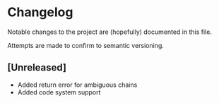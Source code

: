 # Changelog

Notable changes to the project are (hopefully) documented in this file.

Attempts are made to confirm to semantic versioning.

## [Unreleased]
- Added return error for ambiguous chains
- Added code system support
